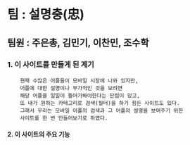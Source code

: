 # 팀 : 설명충(忠)
## **팀원 : 주은총, 김민기, 이찬민, 조수학**

### 1. 이 사이트를 만들게 된 계기
        현재 수많은 어플들이 모바일 시장에 나와 있지만, 
        어플에 대한 설명이나 부가적인 것을 보려면 
        해당 어플을 일일이 들어가봐야한다는 단점이 있고, 
        또 내가 원하는 카테고리로 검색(필터)을 하기 힘든 사이트도 있다.
        그래서 우리는 모바일 어플의 검색과 그 어플의 설명을 보여주기 위한 
        사이트를 한 번 만들어보기로 하였다.
#### 2. 이 사이트의 주요 기능
